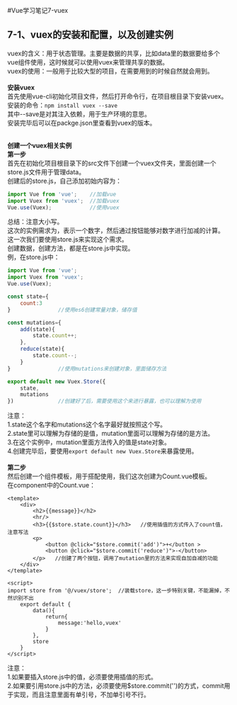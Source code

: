 #Vue学习笔记7-vuex
## 7-1、vuex的安装和配置，以及创建实例
vuex的含义：用于状态管理。主要是数据的共享，比如data里的数据要给多个vue组件使用，这时候就可以使用vuex来管理共享的数据。<br>
vuex的使用：一般用于比较大型的项目，在需要用到的时候自然就会用到。<br>
<br>
**安装vuex** <br>
首先使用vue-cli初始化项目文件，然后打开命令行，在项目根目录下安装vuex。<br>
安装的命令：```npm install vuex --save```<br>
其中--save是对其注入依赖，用于生产环境的意思。<br>
安装完毕后可以在packge.json里查看到vuex的版本。<br>
<br>

**创建一个vuex相关实例**<br>
**第一步**<br>
首先在初始化项目根目录下的src文件下创建一个vuex文件夹，里面创建一个store.js文件用于管理data。<br>
创建后的store.js，自己添加初始内容为：<br>
```javascript
import Vue from 'vue';    //加载vue
import Vuex from 'vuex';  //加载vuex
Vue.use(Vuex); 			  //使用vuex
```
总结：注意大小写。<br>
这次的实例需求为，表示一个数字，然后通过按钮能够对数字进行加减的计算。<br>
这一次我们要使用store.js来实现这个需求。<br>
创建数据，创建方法，都是在store.js中实现。<br>
例，在store.js中：<br>
```javascript
import Vue from 'vue';
import Vuex from 'vuex';
Vue.use(Vuex);

const state={
	count:3
}				//使用es6创建常量对象，储存值

const mutations={
	add(state){
		state.count++;
	},
	reduce(state){
		state.count--;
	}
}				//使用mutations来创建对象，里面储存方法

export default new Vuex.Store({
	state,
	mutations
})				//创建好了后，需要使用这个来进行暴露，也可以理解为使用
```
注意：<br>
1.state这个名字和mutations这个名字最好就按照这个写。<br>
2.state里可以理解为存储的是值，mutation里面可以理解为存储的是方法。<br>
3.在这个实例中，mutation里面方法传入的值是state对象。<br>
4.创建完毕后，要使用```export default new Vuex.Store```来暴露使用。<br>
<br>
**第二步**<br>
然后创建一个组件模板，用于搭配使用，我们这次创建为Count.vue模板。<br>
在component中的Count.vue：
```
<template>
	<div>
		<h2>{{message}}</h2>
		<hr/>
		<h3>{{$store.state.count}}</h3>   //使用插值的方式传入了count值，注意写法
		<p>
			<button @click="$store.commit('add')">+</button >
			<button @click="$store.commit('reduce')">-</button>
		</p>   //创建了两个按钮，调用了mutation里的方法来实现自加自减的功能
	</div>
</template>

<script>
import store from '@/vuex/store';  //装载store，这一步特别关键，不能漏掉，不然识别不出
	export default {
		data(){
			return{
				message:'hello,vuex'
			}
		},
		store
	}
</script>
```
注意：<br>
1.如果要插入store.js中的值，必须要使用插值的形式。<br>
2.如果要引用store.js中的方法，必须要使用$store.commit('')的方式，commit用于实现，而且注意里面有单引号，不加单引号不行。<br>